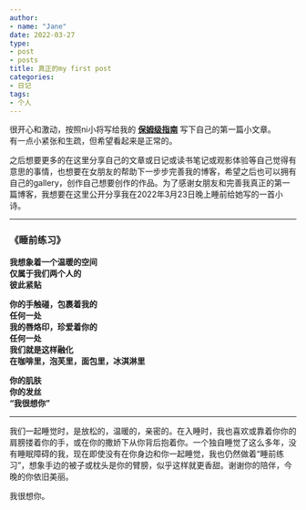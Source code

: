 ```yaml
---
author:
- name: "Jane"
date: 2022-03-27
type:
- post
- posts
title: 真正的my first post
categories:
- 日记
tags:
- 个人 
---
```


很开心和激动，按照ni小将写给我的 [**保姆级指南**](https://www.niqks.tk/posts/hugo/how-to-setup-blog/) 写下自己的第一篇小文章。  
有一点小紧张和生疏，但希望看起来是正常的。  
  
之后想要更多的在这里分享自己的文章或日记或读书笔记或观影体验等自己觉得有意思的事情，也想要在女朋友的帮助下一步步完善我的博客，希望之后也可以拥有自己的gallery，创作自己想要创作的作品。为了感谢女朋友和完善我真正的第一篇博客，我想要在这里公开分享我在2022年3月23日晚上睡前给她写的一首小诗。  

***  
### 《睡前练习》  
**我想象着一个温暖的空间**  
**仅属于我们两个人的**  
**彼此紧贴**  

**你的手触碰，包裹着我的**  
**任何一处**  
**我的唇烙印，珍爱着你的**  
**任何一处**  
**我们就是这样融化**  
**在咖啡里，泡芙里，面包里，冰淇淋里**  

**你的肌肤**  
**你的发丝**  
**“我很想你”**  
***
我们一起睡觉时，是放松的，温暖的，亲密的。在入睡时，我也喜欢或靠着你你的肩膀搂着你的手，或在你的撒娇下从你背后抱着你。一个独自睡觉了这么多年，没有睡眠障碍的我，现在即使没有在你身边和你一起睡觉，我也仍然做着“睡前练习”，想象手边的被子或枕头是你的臂膀，似乎这样就更香甜。谢谢你的陪伴，今晚的你依旧美丽。 
 
我很想你。